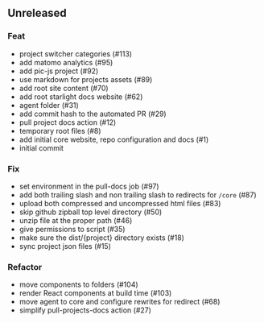 ## Unreleased

### Feat

- project switcher categories (#113)
- add matomo analytics (#95)
- add pic-js project (#92)
- use markdown for projects assets (#89)
- add root site content (#70)
- add root starlight docs website (#62)
- agent folder (#31)
- add commit hash to the automated PR (#29)
- pull project docs action (#12)
- temporary root files (#8)
- add initial core website, repo configuration and docs (#1)
- initial commit

### Fix

- set environment in the pull-docs job (#97)
- add both trailing slash and non trailing slash to redirects for `/core` (#87)
- upload both compressed and uncompressed html files (#83)
- skip github zipball top level directory (#50)
- unzip file at the proper path (#46)
- give permissions to script (#35)
- make sure the dist/{project} directory exists (#18)
- sync project json files (#15)

### Refactor

- move components to folders (#104)
- render React components at build time (#103)
- move agent to core and configure rewrites for redirect (#68)
- simplify pull-projects-docs action (#27)

